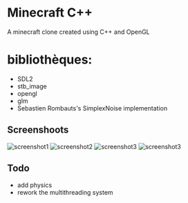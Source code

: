 # Minecraft C++

A minecraft clone created using C++ and OpenGL

# bibliothèques:
- SDL2 
- stb_image
- opengl
- glm
- Sebastien Rombauts's SimplexNoise implementation
  
## Screenshoots

![screenshot1](screenshots/1.jpg "screenshot1")
![screenshot2](screenshots/2.jpg "screenshot1")
![screenshot3](screenshots/3.jpg "screenshot1")
![screenshot3](screenshots/4.jpg "screenshot1")

## Todo

- add physics
- rework the multithreading system